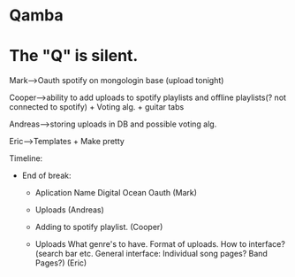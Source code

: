 Qamba
=====

The "Q" is silent.
=====
Mark-->Oauth spotify on mongologin base (upload tonight) 

Cooper-->ability to add uploads to spotify playlists and offline playlists(? not connected to spotify) + Voting alg. + guitar tabs 

Andreas-->storing uploads in DB and possible voting alg. 

Eric-->Templates + Make pretty

Timeline:
* End of break: 
  * Aplication Name Digital Ocean Oauth (Mark) 

  * Uploads (Andreas) 

  * Adding to spotify playlist. (Cooper)

  * Uploads What genre's to have. Format of uploads. How to interface? (search bar etc. General interface: Individual song pages? Band Pages?) (Eric)
